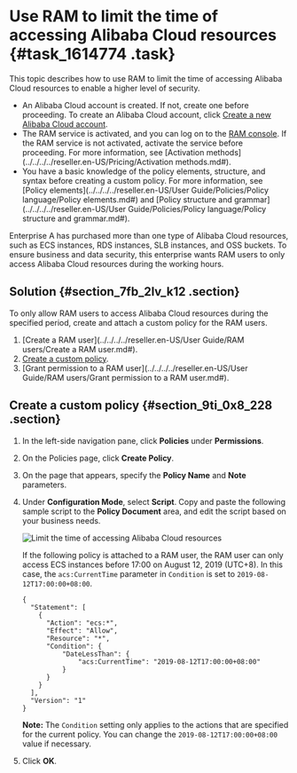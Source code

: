 # Use RAM to limit the time of accessing Alibaba Cloud resources {#task_1614774 .task}

This topic describes how to use RAM to limit the time of accessing Alibaba Cloud resources to enable a higher level of security.

-   An Alibaba Cloud account is created. If not, create one before proceeding. To create an Alibaba Cloud account, click [Create a new Alibaba Cloud account](https://account.alibabacloud.com/register/intl_register.htm).
-   The RAM service is activated, and you can log on to the [RAM console](https://partners-intl.console.aliyun.com/#/ram). If the RAM service is not activated, activate the service before proceeding. For more information, see [Activation methods](../../../../reseller.en-US/Pricing/Activation methods.md#).
-   You have a basic knowledge of the policy elements, structure, and syntax before creating a custom policy. For more information, see [Policy elements](../../../../reseller.en-US/User Guide/Policies/Policy language/Policy elements.md#) and [Policy structure and grammar](../../../../reseller.en-US/User Guide/Policies/Policy language/Policy structure and grammar.md#).

Enterprise A has purchased more than one type of Alibaba Cloud resources, such as ECS instances, RDS instances, SLB instances, and OSS buckets. To ensure business and data security, this enterprise wants RAM users to only access Alibaba Cloud resources during the working hours.

## Solution {#section_7fb_2lv_k12 .section}

To only allow RAM users to access Alibaba Cloud resources during the specified period, create and attach a custom policy for the RAM users.

1.  [Create a RAM user](../../../../reseller.en-US/User Guide/RAM users/Create a RAM user.md#).
2.  [Create a custom policy](#section_9ti_0x8_228).
3.  [Grant permission to a RAM user](../../../../reseller.en-US/User Guide/RAM users/Grant permission to a RAM user.md#).

## Create a custom policy {#section_9ti_0x8_228 .section}

1.  In the left-side navigation pane, click **Policies** under **Permissions**.
2.  On the Policies page, click **Create Policy**.
3.  On the page that appears, specify the **Policy Name** and **Note** parameters.
4.  Under **Configuration Mode**, select **Script**. Copy and paste the following sample script to the **Policy Document** area, and edit the script based on your business needs. 

    ![Limit the time of accessing Alibaba Cloud resources](http://static-aliyun-doc.oss-cn-hangzhou.aliyuncs.com/assets/img/1280574/156689875655096_en-US.png)

    If the following policy is attached to a RAM user, the RAM user can only access ECS instances before 17:00 on August 12, 2019 \(UTC+8\). In this case, the `acs:CurrentTime` parameter in `Condition` is set to `2019-08-12T17:00:00+08:00`.

    ``` {#codeblock_6v5_m94_cvb .lanuage-xml}
    {
      "Statement": [
        {
          "Action": "ecs:*",
          "Effect": "Allow",
          "Resource": "*",
          "Condition": {
              "DateLessThan": {
                  "acs:CurrentTime": "2019-08-12T17:00:00+08:00"
              }
          }
        }
      ],
      "Version": "1"
    }
    ```

    **Note:** The `Condition` setting only applies to the actions that are specified for the current policy. You can change the `2019-08-12T17:00:00+08:00` value if necessary.

5.  Click **OK**.

